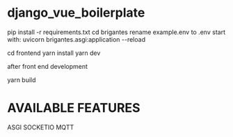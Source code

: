 # django_vue_boilerplate

pip install -r requirements.txt
cd brigantes
rename example.env to .env
start with: uvicorn brigantes.asgi:application --reload

cd frontend
yarn install
yarn dev

after front end development

yarn build

<!-- uvicorn brigantes.asgi:application --reload -->

# AVAILABLE FEATURES
ASGI
SOCKETIO
MQTT